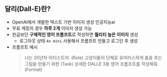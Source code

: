 ## 달리(Dall-E)란?

- OpenAI에서 개발한 텍스트 기반 이미지 생성 인공지능ai
- 무료 계정의 경우 **하루 2개** 이미지 생성 가능
- 한글보단 **구체적인 영어 프롬프트**로 작성하면 **퀄리티 높은 이미지** 생성
  - 로그아웃 상태 `4o mini` 사용해서 프롬프트 만들고 로그인 후 생성
- 프롬프트 예시
  > 너는 20년차 아티스트야. (Role) 고양이들이 단체로 유머러스하게 춤을 추는 그림을 만들기 위한 (Task) 상세한 DALLE 3용 영어 프롬프트를 작성해줘. (Format)
